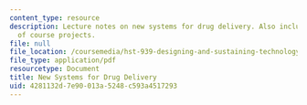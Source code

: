```yaml
---
content_type: resource
description: Lecture notes on new systems for drug delivery. Also includes discussion
  of course projects.
file: null
file_location: /coursemedia/hst-939-designing-and-sustaining-technology-innovation-for-global-health-practice-spring-2008/4281132d7e90013a5248c593a4517293_lecture03.pdf
file_type: application/pdf
resourcetype: Document
title: New Systems for Drug Delivery
uid: 4281132d-7e90-013a-5248-c593a4517293
---
```

